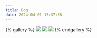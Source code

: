 ```yaml
---
title: Dog
date: 2024-04-01 15:37:58
---
```




{% gallery %}
![](https://blog-photos-lxy.oss-cn-hangzhou.aliyuncs.com/images/2023/7/202404011545384.jpeg)
![](https://blog-photos-lxy.oss-cn-hangzhou.aliyuncs.com/images/2023/7/202404011545006.jpg)
![](https://blog-photos-lxy.oss-cn-hangzhou.aliyuncs.com/images/2023/7/202404011545473.jpg)
{% endgallery %}